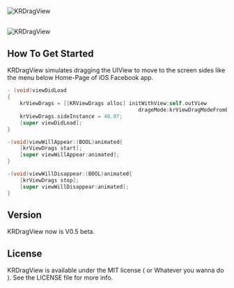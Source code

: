 <img src="https://dl.dropbox.com/u/83663874/GitHubs/KRDrageView-1.png" alt="KRDragView" title="KRDragView" style="display:block; margin: 10px auto 30px auto;" class="center" />
<img src="https://dl.dropbox.com/u/83663874/GitHubs/KRDrageView-2.png" alt="KRDragView" title="KRDragView" style="display:block; margin: 10px auto 30px auto;" class="center" />

## How To Get Started

KRDragView simulates dragging the UIView to move to the screen sides like the menu below Home-Page of iOS Facebook app.

``` objective-c
- (void)viewDidLoad
{
    krViewDrags = [[KRViewDrags alloc] initWithView:self.outView
                                          drageMode:krViewDragModeFromLeftToRight];
    krViewDrags.sideInstance = 40.0f;
    [super viewDidLoad];
}

-(void)viewWillAppear:(BOOL)animated{
    [krViewDrags start];
    [super viewWillAppear:animated];
}

-(void)viewWillDisappear:(BOOL)animated{
    [krViewDrags stop];
    [super viewWillDisappear:animated];
}
```

## Version

KRDragView now is V0.5 beta.

## License

KRDragView is available under the MIT license ( or Whatever you wanna do ). See the LICENSE file for more info.
